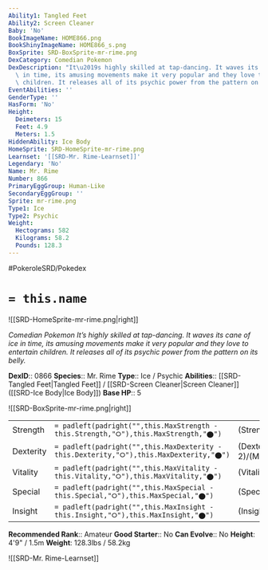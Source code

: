 ```yaml
---
Ability1: Tangled Feet
Ability2: Screen Cleaner
Baby: 'No'
BookImageName: HOME866.png
BookShinyImageName: HOME866_s.png
BoxSprite: SRD-BoxSprite-mr-rime.png
DexCategory: Comedian Pokemon
DexDescription: "It\u2019s highly skilled at tap-dancing. It waves its cane of ice\
  \ in time, its amusing movements make it very popular and they love to entertain\
  \ children. It releases all of its psychic power from the pattern on its belly."
EventAbilities: ''
GenderType: ''
HasForm: 'No'
Height:
  Deimeters: 15
  Feet: 4.9
  Meters: 1.5
HiddenAbility: Ice Body
HomeSprite: SRD-HomeSprite-mr-rime.png
Learnset: '[[SRD-Mr. Rime-Learnset]]'
Legendary: 'No'
Name: Mr. Rime
Number: 866
PrimaryEggGroup: Human-Like
SecondaryEggGroup: ''
Sprite: mr-rime.png
Type1: Ice
Type2: Psychic
Weight:
  Hectograms: 582
  Kilograms: 58.2
  Pounds: 128.3
---
```


#PokeroleSRD/Pokedex

# `= this.name`

![[SRD-HomeSprite-mr-rime.png|right]]

*Comedian Pokemon*
*It’s highly skilled at tap-dancing. It waves its cane of ice in time, its amusing movements make it very popular and they love to entertain children. It releases all of its psychic power from the pattern on its belly.*

**DexID**:: 0866
**Species**:: Mr. Rime
**Type**:: Ice / Psychic
**Abilities**:: [[SRD-Tangled Feet|Tangled Feet]] / [[SRD-Screen Cleaner|Screen Cleaner]] ([[SRD-Ice Body|Ice Body]])
**Base HP**:: 5

![[SRD-BoxSprite-mr-rime.png|right]]

|           |                                                                                        |                                          |
| --------- | -------------------------------------------------------------------------------------- | ---------------------------------------- |
| Strength  | `= padleft(padright("",this.MaxStrength - this.Strength,"⭘"),this.MaxStrength,"⬤")`    | (Strength::2)/(MaxStrength::5)   |
| Dexterity | `= padleft(padright("",this.MaxDexterity - this.Dexterity,"⭘"),this.MaxDexterity,"⬤")` | (Dexterity:: 2)/(MaxDexterity::5) |
| Vitality  | `= padleft(padright("",this.MaxVitality - this.Vitality,"⭘"),this.MaxVitality,"⬤")`    | (Vitality::2)/(MaxVitality::5)   |
| Special   | `= padleft(padright("",this.MaxSpecial - this.Special,"⭘"),this.MaxSpecial,"⬤")`       | (Special::3)/(MaxSpecial::6)     |
| Insight   | `= padleft(padright("",this.MaxInsight - this.Insight,"⭘"),this.MaxInsight,"⬤")`       | (Insight::3)/(MaxInsight::6)     |

**Recommended Rank**:: Amateur
**Good Starter**:: No
**Can Evolve**:: No
**Height**: 4'9" / 1.5m
**Weight**: 128.3lbs / 58.2kg

![[SRD-Mr. Rime-Learnset]]